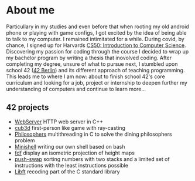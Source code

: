 # About me

Particullary in my studies and even before that when rooting my old android phone or playing with game configs, I got excited by the idea of being able to talk to my computer. I remained intimitated for a while. During covid, by chance, I signed up for Harvards [CS50: Introduction to Computer Science](https://pll.harvard.edu/course/cs50-introduction-computer-science). Discovering my passion for coding through the course I decided to wrap up my bachelor program by writing a thesis that inovolved coding. After completing my degree, unsure of what to pursue next, I stumbled upon school 42 ([42 Berlin](https://42berlin.de/)) and its different approach of teaching programming. This leads me to where I am now: about to finish school 42's core curriculum and looking for a job, project or internship to deepen further my understanding of computers and continue to learn more...

## 42 projects

- [WebServer](https://github.com/EKayatz/webserv) HTTP web server in C++
- [cub3d](https://github.com/lbaumann/cub3d) first-person like game with ray-casting
- [Philosophers](https://github.com/lbaumann/philosophers) multithreading in C to solve the dining philosophers problem
- [Minishell](https://github.com/leonyannick/minishell) writing our own shell based on bash
- [fdf](https://github.com/leonyannick/fdf) display an isometric projection of height maps
- [push-swap](https://github.com/leonyannick/push_swap) sorting numbers with two stacks and a limited set of instructions with the least instructions possible
- [Libft](https://github.com/lbaumann/libft) recoding part of the C standard library
<!-- - [CPP Modules](https://github.com/lbaumann/cpp_42) C++ -->
